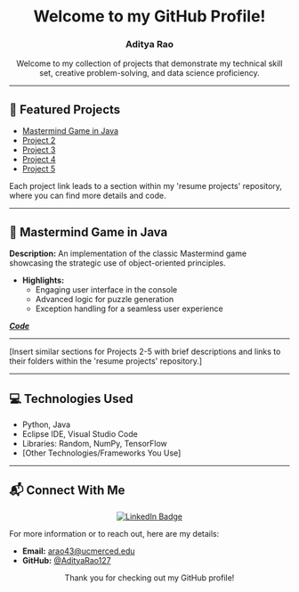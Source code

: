 <div align="center">

# Welcome to my GitHub Profile!
### Aditya Rao

Welcome to my collection of projects that demonstrate my technical skill set, creative problem-solving, and data science proficiency.

</div>

---

## 📂 Featured Projects
- [Mastermind Game in Java](https://github.com/AdityaRao127/resume-projects#Mastermind%20Game)
- [Project 2](https://github.com/AdityaRao127/resume-projects#project-2)
- [Project 3](https://github.com/AdityaRao127/resume-projects#project-3)
- [Project 4](https://github.com/AdityaRao127/resume-projects#project-4)
- [Project 5](https://github.com/AdityaRao127/resume-projects#project-5)

Each project link leads to a section within my 'resume projects' repository, where you can find more details and code.

---

## 🚀 Mastermind Game in Java
**Description:** An implementation of the classic Mastermind game showcasing the strategic use of object-oriented principles.

- **Highlights:**
  - Engaging user interface in the console
  - Advanced logic for puzzle generation
  - Exception handling for a seamless user experience

_[**Code**](https://github.com/AdityaRao127/resume-projects/tree/main/Mastermind)_

---

[Insert similar sections for Projects 2-5 with brief descriptions and links to their folders within the 'resume projects' repository.]

---

## 💻 Technologies Used
- Python, Java
- Eclipse IDE, Visual Studio Code
- Libraries: Random, NumPy, TensorFlow
- [Other Technologies/Frameworks You Use]

---

## 📬 Connect With Me

<div align="center">

[![LinkedIn Badge](https://img.shields.io/badge/-LinkedIn-blue?style=flat-square&logo=LinkedIn&logoColor=white)](https://www.linkedin.com/in/aditya-kr-rao/)

</div>

For more information or to reach out, here are my details:

- **Email:** arao43@ucmerced.edu
- **GitHub:** [@AdityaRao127](https://github.com/AdityaRao127)

<div align="center">
  
Thank you for checking out my GitHub profile!

</div>
